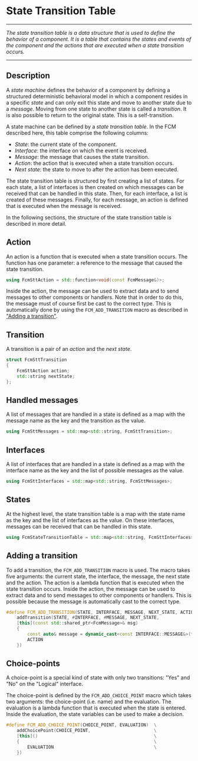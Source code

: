 # State Transition Table
***
_The state transition table is a data structure that is used to define the behavior of a component. It is a table that contains the states and events of the component and the actions that are executed when a state transition occurs._
***

## Description

A _state machine_ defines the behavior of a component by defining a structured deterministic behavioral model in which a component resides in a specific _state_ and can only exit this state and move to another state due to a _message_. Moving from one state to another state is called a _transition_. It is also possible to return to the original state. This is a self-transition.

A state machine can be defined by a _state transition table_. In the FCM described here, this table comprise the following columns:
* _State_: the current state of the component.
* _Interface_: the interface on which the event is received.
* _Message_: the message that causes the state transition.
* _Action_: the action that is executed when a state transition occurs.
* _Next state_: the state to move to after the action has been executed.

The state transition table is structured by first creating a list of states. For each state, a list of interfaces is then created on which messages can be received that can be handled in this state. Then, for each interface, a list is created of these messages. Finally, for each message, an action is defined that is executed when the message is received.

In the following sections, the structure of the state transition table is described in more detail.

## Action

An action is a function that is executed when a state transition occurs. The function has one parameter: a reference to the message that caused the state transition.

```cpp
using FcmSttAction = std::function<void(const FcmMessage&)>;
```

Inside the action, the message can be used to extract data and to send messages to other components or handlers. Note that in order to do this, the message must of course first be cast to the correct type. This is automatically done by using the ``FCM_ADD_TRANSITION`` macro as described in ["Adding a transition"](Component.md#adding-a-transition).

## Transition

A transition is a pair of an _action_ and the _next state_.

```cpp
struct FcmSttTransition
{
    FcmSttAction action;
    std::string nextState;
};
```

## Handled messages

A list of messages that are handled in a state is defined as a map with the message name as the key and the transition as the value.

```cpp
using FcmSttMessages = std::map<std::string, FcmSttTransition>;
```

## Interfaces

A list of interfaces that are handled in a state is defined as a map with the interface name as the key and the list of possible messages as the value.

```cpp
using FcmSttInterfaces = std::map<std::string, FcmSttMessages>;
```

## States

At the highest level, the state transition table is a map with the state name as the key and the list of interfaces as the value. On these interfaces, messages can be received that can be handled in this state.

```cpp
using FcmStateTransitionTable = std::map<std::string, FcmSttInterfaces>;
```

## Adding a transition

To add a transition, the ``FCM_ADD_TRANSITION`` macro is used. The macro takes five arguments: the current state, the interface, the message, the next state and the action. The action is a lambda function that is executed when the state transition occurs. Inside the action, the message can be used to extract data and to send messages to other components or handlers. This is possible because the message is automatically cast to the correct type.

```cpp
#define FCM_ADD_TRANSITION(STATE, INTERFACE, MESSAGE, NEXT_STATE, ACTION)       \
    addTransition(STATE, #INTERFACE, #MESSAGE, NEXT_STATE,                      \
    [this](const std::shared_ptr<FcmMessage>& msg)                              \
    {                                                                           \
        const auto& message = dynamic_cast<const INTERFACE::MESSAGE&>(*msg);    \
        ACTION                                                                  \
    })
```

## Choice-points

A choice-point is a special kind of state with only two transitions: "Yes" and "No" on the "Logical" interface.

The choice-point is defined by the ``FCM_ADD_CHOICE_POINT`` macro which takes two arguments: the choice-point (i.e. name) and the evaluation. The evaluation is a lambda function that is executed when the state is entered. Inside the evaluation, the state variables can be used to make a decision.

```cpp
#define FCM_ADD_CHOICE_POINT(CHOICE_POINT, EVALUATION)  \
    addChoicePoint(CHOICE_POINT,                        \
    [this]()                                            \
    {                                                   \
        EVALUATION                                      \
    })
```
